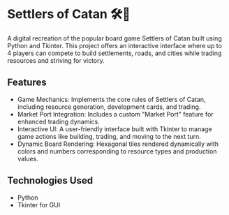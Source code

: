 # Settlers of Catan 🛠️🎲
A digital recreation of the popular board game Settlers of Catan built using Python and Tkinter. This project offers an interactive interface where up to 4 players can compete to build settlements, roads, and cities while trading resources and striving for victory.

## Features
* Game Mechanics: Implements the core rules of Settlers of Catan, including resource generation, development cards, and trading.
* Market Port Integration: Includes a custom "Market Port" feature for enhanced trading dynamics.
* Interactive UI: A user-friendly interface built with Tkinter to manage game actions like building, trading, and moving to the next turn.
* Dynamic Board Rendering: Hexagonal tiles rendered dynamically with colors and numbers corresponding to resource types and production values.
## Technologies Used
* Python
* Tkinter for GUI
